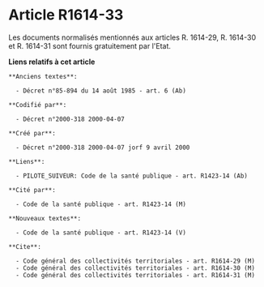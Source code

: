 # Article R1614-33

Les documents normalisés mentionnés aux articles R. 1614-29, R. 1614-30 et R. 1614-31 sont fournis gratuitement par l'Etat.

**Liens relatifs à cet article**

	**Anciens textes**:

	  - Décret n°85-894 du 14 août 1985 - art. 6 (Ab)

	**Codifié par**:

	  - Décret n°2000-318 2000-04-07

	**Créé par**:

	  - Décret n°2000-318 2000-04-07 jorf 9 avril 2000

	**Liens**:

	  - PILOTE_SUIVEUR: Code de la santé publique - art. R1423-14 (Ab)

	**Cité par**:

	  - Code de la santé publique - art. R1423-14 (M)

	**Nouveaux textes**:

	  - Code de la santé publique - art. R1423-14 (V)

	**Cite**:

	  - Code général des collectivités territoriales - art. R1614-29 (M)
	  - Code général des collectivités territoriales - art. R1614-30 (M)
	  - Code général des collectivités territoriales - art. R1614-31 (M)
